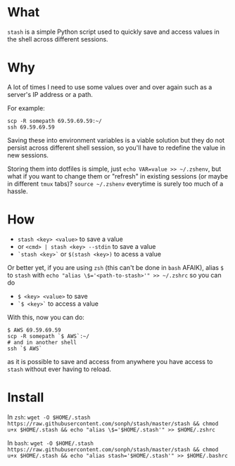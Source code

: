 # What
`stash` is a simple Python script used to quickly save and access values in the shell across different sessions.

# Why
A lot of times I need to use some values over and over again such as a server's IP address or a path.

For example:

    scp -R somepath 69.59.69.59:~/
    ssh 69.59.69.59

Saving these into environment variables is a viable solution but they do not persist across different shell session, so you'll have to redefine the value in new sessions.

Storing them into dotfiles is simple, just `echo VAR=value >> ~/.zshenv`, but what if you want to change them or "refresh" in existing sessions (or maybe in different `tmux` tabs)? `source ~/.zshenv` everytime is surely too much of a hassle.

# How
* `stash <key> <value>` to save a value
* or `<cmd> | stash <key> --stdin` to save a value
* `` `stash <key>` `` or `$(stash <key>)` to acess a value

Or better yet, if you are using `zsh` (this can't be done in `bash` AFAIK), alias `$` to `stash` with `echo "alias \$='<path-to-stash>'" >> ~/.zshrc` so you can do

* `$ <key> <value>` to save
* `` `$ <key>` `` to access a value

With this, now you can do:

    $ AWS 69.59.69.59
    scp -R somepath `$ AWS`:~/
    # and in another shell
    ssh `$ AWS`

as it is possible to save and access from anywhere you have access to `stash` without ever having to reload.

# Install
In `zsh`:
`wget -O $HOME/.stash https://raw.githubusercontent.com/sonph/stash/master/stash && chmod u+x $HOME/.stash && echo "alias \$='$HOME/.stash'" >> $HOME/.zshrc`

In `bash`:
`wget -O $HOME/.stash https://raw.githubusercontent.com/sonph/stash/master/stash && chmod u+x $HOME/.stash && echo "alias stash='$HOME/.stash'" >> $HOME/.bashrc`
